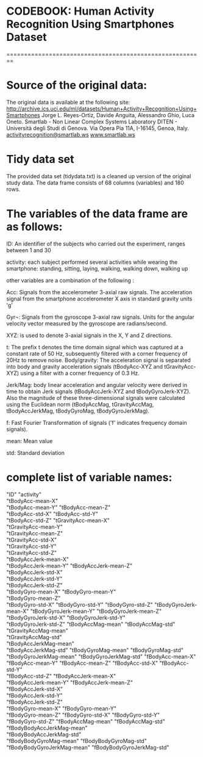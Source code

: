 # CODEBOOK:  Human Activity Recognition Using Smartphones Dataset
========================================================


# Source of the original data:

The original data is available  at the following site: 
http://archive.ics.uci.edu/ml/datasets/Human+Activity+Recognition+Using+Smartphones
Jorge L. Reyes-Ortiz, Davide Anguita, Alessandro Ghio, Luca Oneto.
Smartlab - Non Linear Complex Systems Laboratory
DITEN - Università degli Studi di Genova.
Via Opera Pia 11A, I-16145, Genoa, Italy.
activityrecognition@smartlab.ws
www.smartlab.ws


# Tidy data set

The provided data set (tidydata.txt) is a cleaned up version of the original study data. The data frame consists of 68 columns (variables) and 180 rows.


# The variables of the data frame are as follows:

ID: An identifier of the subjects who carried out the experiment, ranges between 1 and 30

activity: each subject performed several activities while wearing the smartphone: standing, sitting, laying, walking, walking down, walking up

other variables are a combination of the following  : 

Acc: Signals from the accelerometer 3-axial raw signals. The acceleration signal from the smartphone accelerometer X axis in standard gravity units 'g'

Gyr¬: Signals from the gyroscope 3-axial raw signals. Units for the angular velocity vector measured by the gyroscope are radians/second. 

XYZ: is used to denote 3-axial signals in the X, Y and Z directions.

t: The prefix t denotes the time domain signal which was captured at a constant rate of 50 Hz, subsequently filtered with a corner frequency of 20Hz to remove noise.
Body/gravity: The acceleration signal is separated into body and gravity acceleration signals (tBodyAcc-XYZ and tGravityAcc-XYZ) using a filter with a corner frequency of 0.3 Hz. 

Jerk/Mag: body linear acceleration and angular velocity were derived in time to obtain Jerk signals (tBodyAccJerk-XYZ and tBodyGyroJerk-XYZ).  Also the magnitude of these three-dimensional signals were calculated using the Euclidean norm (tBodyAccMag, tGravityAccMag, tBodyAccJerkMag, tBodyGyroMag, tBodyGyroJerkMag). 

f: Fast Fourier Transformation of signals ('f' indicates frequency domain signals). 

mean: Mean value

std: Standard deviation


# complete list of variable names: 

"ID" 
"activity"  
"tBodyAcc-mean-X"  
"tBodyAcc-mean-Y"
"tBodyAcc-mean-Z"  
"tBodyAcc-std-X" 
"tBodyAcc-std-Y"   
"tBodyAcc-std-Z" 
"tGravityAcc-mean-X"   
"tGravityAcc-mean-Y"  
"tGravityAcc-mean-Z"    
"tGravityAcc-std-X"   
"tGravityAcc-std-Y"    
"tGravityAcc-std-Z"   
"tBodyAccJerk-mean-X"   
"tBodyAccJerk-mean-Y" 
"tBodyAccJerk-mean-Z"  
 "tBodyAccJerk-std-X"  
"tBodyAccJerk-std-Y"    
"tBodyAccJerk-std-Z"  
"tBodyGyro-mean-X"
"tBodyGyro-mean-Y"    
"tBodyGyro-mean-Z"    
"tBodyGyro-std-X"
"tBodyGyro-std-Y" 
"tBodyGyro-std-Z"
"tBodyGyroJerk-mean-X"
"tBodyGyroJerk-mean-Y"
"tBodyGyroJerk-mean-Z"  
"tBodyGyroJerk-std-X" 
"tBodyGyroJerk-std-Y"   
"tBodyGyroJerk-std-Z" 
"tBodyAccMag-mean" 
"tBodyAccMag-std"
"tGravityAccMag-mean"  
"tGravityAccMag-std"  
"tBodyAccJerkMag-mean"  
"tBodyAccJerkMag-std" 
"tBodyGyroMag-mean"
"tBodyGyroMag-std"    
"tBodyGyroJerkMag-mean"
"tBodyGyroJerkMag-std"
"fBodyAcc-mean-X"  
"fBodyAcc-mean-Y"
"fBodyAcc-mean-Z" 
"fBodyAcc-std-X" 
"fBodyAcc-std-Y"   
"fBodyAcc-std-Z" 
"fBodyAccJerk-mean-X"   
"fBodyAccJerk-mean-Y" 
"fBodyAccJerk-mean-Z"   
"fBodyAccJerk-std-X"  
"fBodyAccJerk-std-Y"    
"fBodyAccJerk-std-Z"  
"fBodyGyro-mean-X" 
"fBodyGyro-mean-Y"    
"fBodyGyro-mean-Z" 
"fBodyGyro-std-X"
"fBodyGyro-std-Y"  
"fBodyGyro-std-Z"
"fBodyAccMag-mean"
 "fBodyAccMag-std"
"fBodyBodyAccJerkMag-mean"   
"fBodyBodyAccJerkMag-std"  
"fBodyBodyGyroMag-mean"
"fBodyBodyGyroMag-std"
"fBodyBodyGyroJerkMag-mean" 
"fBodyBodyGyroJerkMag-std" 
